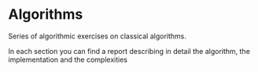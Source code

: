 # Algorithms

Series of algorithmic exercises on classical algorithms.

In each section you can find a report describing in detail the algorithm, the implementation and the complexities
